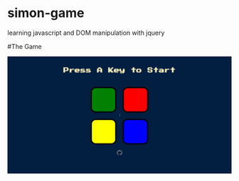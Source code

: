 # simon-game
learning javascript and DOM manipulation with jquery

#The Game

![game](https://raw.githubusercontent.com/AndyOximenes/simon-game/master/readme.gif)
